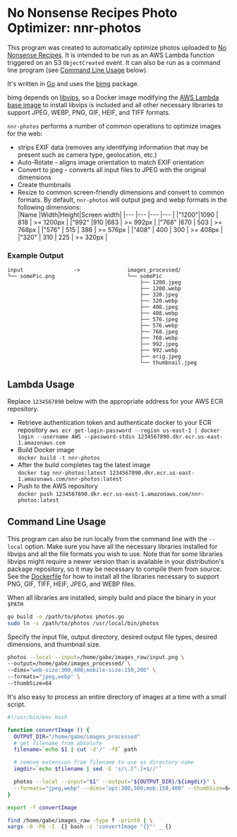 # No Nonsense Recipes Photo Optimizer: nnr-photos

This program was created to automatically optimize photos uploaded to [No Nonsense Recipes](https://nononsense.recipes). It is intended to be run as an AWS Lambda function triggered on an S3 `ObjectCreated` event. It can also be run as a command line program (see [Command Line Usage](#command-line-usage) below).

It's written in [Go](https://go.dev/) and uses the [bimg](https://pkg.go.dev/github.com/h2non/bimg) package.

bimg depends on [libvips](https://www.libvips.org/), so a Docker image modifying the [AWS Lambda base image](https://github.com/aws/aws-lambda-base-images/blob/go1.x/Dockerfile.go1.x) to install libvips is included and all other necessary libraries to support JPEG, WEBP, PNG, GIF, HEIF, and TIFF formats.

`nnr-photos` performs a number of common operations to optimize images for the web:

- strips EXIF data (removes any identifying information that may be present such as camera type, geolocation, etc.)
- Auto-Rotate - aligns image orientation to match EXIF orientation
- Convert to jpeg - converts all input files to JPEG with the original dimensions
- Create thumbnails
- Resize to common screen-friendly dimensions and convert to common formats. By default, `nnr-photos` will output jpeg and webp formats in the following dimensions:    
  |Name  |Width|Height|Screen width|
  |---   |---  |---   |---         |
  |"1200"|1090 | 818  | >= 1200px  |
	|"992" |910  |683   | >= 992px   |
	|"768" |670  | 503  | >= 768px   |
	|"576" | 515 | 386  | >= 576px   |
	|"408" | 400 | 300  | >= 408px   |
	|"320" | 310 | 225  | >= 320px   |


### Example Output

```
input                ->               images_processed/
└── somePic.png                       └── somePic
                                          ├── 1200.jpeg
                                          ├── 1200.webp
                                          ├── 320.jpeg
                                          ├── 320.webp
                                          ├── 408.jpeg
                                          ├── 408.webp
                                          ├── 576.jpeg
                                          ├── 576.webp
                                          ├── 768.jpeg
                                          ├── 768.webp
                                          ├── 992.jpeg
                                          ├── 992.webp
                                          ├── orig.jpeg
                                          └── thumbnail.jpeg

```

## Lambda Usage

Replace `1234567890` below with the appropriate address for your AWS ECR repository.

- Retrieve authentication token and authenticate docker to your ECR repository
  `aws ecr get-login-password --region us-east-1 | docker login --username AWS --password-stdin 1234567890.dkr.ecr.us-east-1.amazonaws.com`
- Build Docker image  
  `docker build -t nnr-photos`
- After the build completes tag the latest image  
  `docker tag nnr-photos:latest 1234567890.dkr.ecr.us-east-1.amazonaws.com/nnr-photos:latest`
- Push to the AWS repository  
  `docker push 1234567890.dkr.ecr.us-east-1.amazonaws.com/nnr-photos:latest`
  

## Command Line Usage

This program can also be run locally from the command line with the `--local` option. Make sure you have all the necessary libraries installed for libvips and all the file formats you wish to use. Note that for some libraries libvips might require a newer version than is available in your distribution's package repository, so it may be necessary to compile them from source. See the [Dockerfile](./Dockerfile) for how to install all the libraries necessary to support PNG, GIF, TIFF, HEIF, JPEG, and WEBP files.

When all libraries are installed, simply build and place the binary in your `$PATH`

```bash
go build -o /path/to/photos photos.go
sudo ln -s /path/to/photos /usr/local/bin/photos
```

Specify the input file, output directory, desired output file types, desired dimensions, and thumbnail size.

```bash
photos --local --input=/home/gabe/images_raw/input.png \
--output=/home/gabe/images_processed/ \
--dims="web-size:300,400;mobile-size:150,200" \
--formats="jpeg,webp" \
--thumbSize=64
```

It's also easy to process an entire directory of images at a time with a small script.

```bash
#!/usr/bin/env bash

function convertImage () {
  OUTPUT_DIR="/home/gabe/images_processed"
  # get filename from absolute 
  filename=`echo $1 | cut -d'/' -f8` path

  # remove extension from filename to use as directory name
  imgdir=`echo $filename | sed -E 's/\.[^.]+$//'` 

  photos --local --input="$1" --output="${OUTPUT_DIR}/${imgdir}" \
  --formats="jpeg,webp" --dims="opt:300,500;mob:150,400" --thumbSize=64
}

export -f convertImage

find /home/gabe/images_raw -type f -print0 | \
xargs -0 -P8 -I  {} bash -c 'convertImage "{}"' _ {}
```
